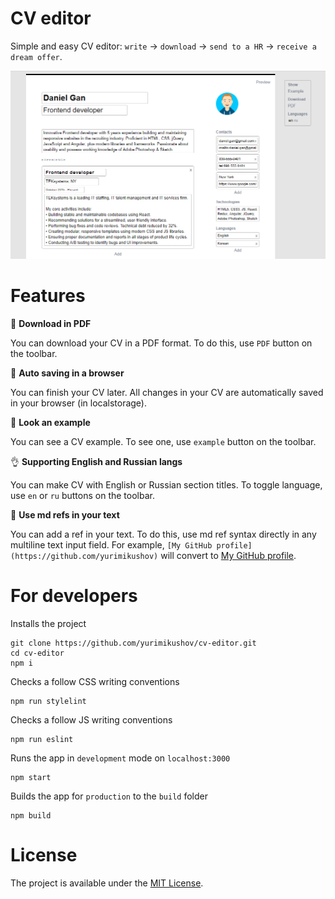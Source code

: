 # CV editor

Simple and easy CV editor: `write` -> `download` -> `send to a HR` -> `receive a dream offer`.

![CV editor preview](docs/img/preview.png)

# Features

🔽 **Download in PDF**

You can download your CV in a PDF format. To do this, use `PDF` button on the toolbar.

💾 **Auto saving in a browser**

You can finish your CV later. All changes in your CV are automatically saved in your browser (in localstorage).

👀 **Look an example**

You can see a CV example. To see one, use `example` button on the toolbar.

👌 **Supporting English and Russian langs**

You can make CV with English or Russian section titles. To toggle language, use `en` or `ru` buttons on the toolbar.

🔗 **Use md refs in your text**

You can add a ref in your text. To do this, use md ref syntax directly in any multiline text input field. For example, `[My GitHub profile](https://github.com/yurimikushov)` will convert to [My GitHub profile](https://github.com/yurimikushov).

# For developers

Installs the project

```
git clone https://github.com/yurimikushov/cv-editor.git
cd cv-editor
npm i
```

Checks a follow CSS writing conventions

```
npm run stylelint
```

Checks a follow JS writing conventions

```
npm run eslint
```

Runs the app in `development` mode on `localhost:3000`

```
npm start
```

Builds the app for `production` to the `build` folder

```
npm build
```

# License

The project is available under the [MIT License](LICENSE).
